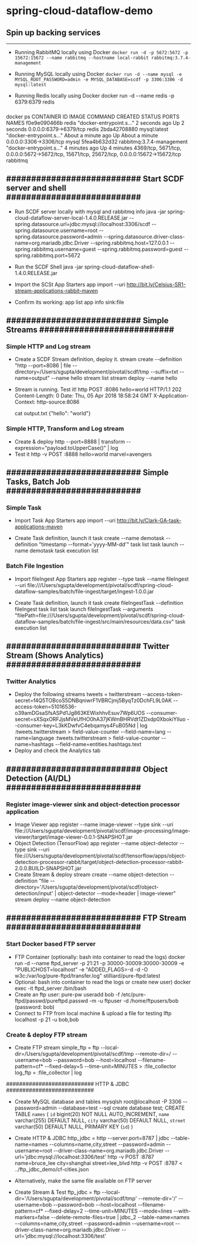 # spring-cloud-dataflow-demo

## Spin up backing services
---
- Running RabbitMQ locally using Docker
  `docker run -d -p 5672:5672 -p 15672:15672 --name rabbitmq --hostname local-rabbit rabbitmq:3.7.4-management`
  
- Running MySQL locally using Docker
  `docker run -d --name mysql -e MYSQL_ROOT_PASSWORD=admin -e MYSQL_DATABASE=scdf -p 3306:3306 -d mysql:latest`
  
- Running Redis locally using Docker
  docker run -d --name redis -p 6379:6379 redis

###  
docker ps
CONTAINER ID        IMAGE                       COMMAND                  CREATED              STATUS              PORTS                                                                                        NAMES
f0e9e090466b        redis                       "docker-entrypoint.s…"   2 seconds ago        Up 2 seconds        0.0.0.0:6379->6379/tcp                                                                       redis
2bda42708880        mysql:latest                "docker-entrypoint.s…"   About a minute ago   Up About a minute   0.0.0.0:3306->3306/tcp                                                                       mysql
5fea4b632d32        rabbitmq:3.7.4-management   "docker-entrypoint.s…"   4 minutes ago        Up 4 minutes        4369/tcp, 5671/tcp, 0.0.0.0:5672->5672/tcp, 15671/tcp, 25672/tcp, 0.0.0.0:15672->15672/tcp   rabbitmq
###  

###########################
Start SCDF server and shell
###########################
---
- Run SCDF server locally with mysql and rabbitmq info
  java -jar spring-cloud-dataflow-server-local-1.4.0.RELEASE.jar --spring.datasource.url=jdbc:mysql://localhost:3306/scdf --spring.datasource.username=root --spring.datasource.password=admin --spring.datasource.driver-class-name=org.mariadb.jdbc.Driver --spring.rabbitmq.host=127.0.0.1 --spring.rabbitmq.username=guest --spring.rabbitmq.password=guest --spring.rabbitmq.port=5672
  
- Run the SCDF Shell
  java -jar spring-cloud-dataflow-shell-1.4.0.RELEASE.jar
  
- Import the SCSt App Starters
  app import --uri http://bit.ly/Celsius-SR1-stream-applications-rabbit-maven
- Confirm its working: 
  app list
  app info sink:file

###########################
Simple Streams
###########################
---
### Simple HTTP and Log stream
- Create a SCDF Stream definition, deploy it.
  stream create --definition "http --port=8086 | file --directory=/Users/sgupta/development/pivotal/scdf/tmp --suffix=txt --name=output" --name hello
  stream list
  stream deploy --name hello
  
- Stream is running. Test it!
  http POST :8086 hello=world
  HTTP/1.1 202 
  Content-Length: 0
  Date: Thu, 05 Apr 2018 18:58:24 GMT
  X-Application-Context: http-source:8086
  
  cat output.txt 
  {"hello": "world"}
  
### Simple HTTP, Transform and Log stream
- Create & deploy
  http --port=8888 | transform --expression="payload.toUpperCase()" | log
- Test it
  http -v POST :8888 hello=world marvel=avengers
  
###########################
Simple Tasks, Batch Job
###########################
---
### Simple Task  
- Import Task App Starters
  app import --uri http://bit.ly/Clark-GA-task-applications-maven
  
- Create Task definition, launch it
  task create --name demotask --definition "timestamp --format='yyyy-MM-dd'"
  task list
  task launch --name demotask
  task execution list

### Batch File Ingestion
- Import fileIngest App Starters
  app register --type task --name fileIngest --uri file:///Users/sgupta/development/pivotal/scdf/spring-cloud-dataflow-samples/batch/file-ingest/target/ingest-1.0.0.jar
  
- Create Task definition, launch it
  task create fileIngestTask --definition fileIngest
  task list
  task launch fileIngestTask --arguments "filePath=file:///Users/sgupta/development/pivotal/scdf/spring-cloud-dataflow-samples/batch/file-ingest/src/main/resources/data.csv"
  task execution list

###########################
Twitter Stream (Shows Analytics)
###########################
---
### Twitter Analytics
- Deploy the following streams
  tweets = twitterstream --access-token-secret=f4Q5TOBcoS5DNBqniwrF1VBRCjmj5ByqTz0DchFL9L0AK --access-token=51016536-o39amDGsaSfsASPd1Jg863KEWixhhvEsuv7Wp6UOS --consumer-secret=sXSqxORFJjsMVeUfHO0hA37jKWmBHRVdt1ZDxdp0XbokiYlIuo --consumer-key=L3kKDwfvC4ebqamys4FuB05Nd | log
  :tweets.twitterstream > field-value-counter --field-name=lang --name=language
  :tweets.twitterstream > field-value-counter --name=hashtags --field-name=entities.hashtags.text
- Deploy and check the Analytics tab

###########################
Object Detection (AI/DL)
###########################
---
### Register image-viewer sink and object-detection processor application
- Image Viewer
  app register --name image-viewer --type sink --uri file:///Users/sgupta/development/pivotal/scdf/image-processing/image-viewer/target/image-viewer-0.0.1-SNAPSHOT.jar
- Object Detection (TensorFlow)
  app register --name object-detector --type sink --uri file:///Users/sgupta/development/pivotal/scdf/tensorflow/apps/object-detection-processor-rabbit/target/object-detection-processor-rabbit-2.0.0.BUILD-SNAPSHOT.jar
- Create Stream & deploy
  stream create --name object-detection --definition "file --directory='/Users/sgupta/development/pivotal/scdf/object-detection/input' | object-detector --mode=header | image-viewer"
  stream deploy --name object-detection
  
###########################
FTP Stream
###########################
---
### Start Docker based FTP server
- FTP Container (optionally: bash into container to read the logs)
  docker run -d --name ftpd_server -p 21:21 -p 30000-30009:30000-30009 -e "PUBLICHOST=localhost" -e "ADDED_FLAGS=-d -d -O w3c:/var/log/pure-ftpd/transfer.log" stilliard/pure-ftpd:latest
- Optional: bash into container to read the logs or create new user)
  docker exec -it ftpd_server /bin/bash
- Create an ftp user:
  pure-pw useradd bob -f /etc/pure-ftpd/passwd/pureftpd.passwd -m -u ftpuser -d /home/ftpusers/bob
  (password: bob)
- Connect to FTP from local machine & upload a file for testing
  lftp localhost -p 21 -u bob,bob
  
### Create & deploy FTP stream
- Create FTP stream
  simple_ftp = ftp --local-dir=/Users/sgupta/development/pivotal/scdf/tmp --remote-dir=/ --username=bob --password=bob --host=localhost --filename-pattern=cf* --fixed-delay=5 --time-unit=MINUTES > :file_collector
  log_ftp = :file_collector | log

###########################
HTTP & JDBC
###########################
- Create MySQL database and tables
  mysqlsh root@localhost -P 3306 --password=admin --database=test --sql
  create database test;
  CREATE TABLE `names` (
    `id` bigint(20) NOT NULL AUTO_INCREMENT,
    `name` varchar(255) DEFAULT NULL,
    `city` varchar(50) DEFAULT NULL,
    `street` varchar(50) DEFAULT NULL,
    PRIMARY KEY (`id`)
  )
  
- Create HTTP & JDBC
  http_jdbc = http --server.port=8787 | jdbc --table-name=names --columns=name,city,street --password=admin --username=root --driver-class-name=org.mariadb.jdbc.Driver --url='jdbc:mysql://localhost:3306/test'
  http -v POST :8787 name=bruce_lee city=shanghai street=lee_blvd
  http -v POST :8787 < ../ftp_jdbc_demo/cf-cities.json

- Alternatively, make the same file available on FTP server
- Create Stream & Test
  ftp_jdbc = ftp --local-dir='/Users/sgupta/development/pivotal/scdf/tmp' --remote-dir='/' --username=bob --password=bob --host=localhost --filename-pattern=cf* --fixed-delay=2 --time-unit=MINUTES --mode=lines --with-markers=false --delete-remote-files=true | jdbc_2 --table-name=names --columns=name,city,street --password=admin --username=root --driver-class-name=org.mariadb.jdbc.Driver --url='jdbc:mysql://localhost:3306/test'
  
